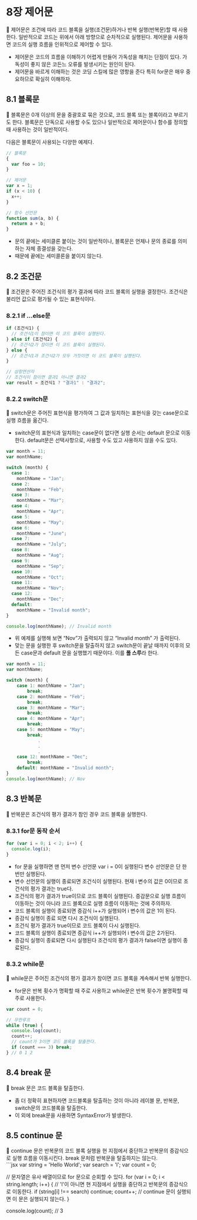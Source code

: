 # 8장 제어문

<aside>
📌 제어문은 조건에 따라 코드 블록을 실행(조건문)하거나 반복 실행(반복문)할 때 사용한다. 일반적으로 코드는 위에서 아래 방향으로 순차적으로 실행된다. 제어문을 사용하면 코드의 실행 흐름을 인위적으로 제어할 수 있다.

</aside>

- 제어문은 코드의 흐름을 이해하기 어렵게 만들어 가독성을 해치는 단점이 있다. 가독성이 좋지 않은 코든느 오류를 발생시키는 원인이 된다.
- 제어문을 바르게 이해하는 것은 코딩 스킬에 많은 영항을 준다 특히 for문은 매우 중요하므로 확실히 이해하자.

## 8.1 블록문

<aside>
📌 블록문은 0개 이상의 문을 중괄호로 묶은 것으로, 코드 블록 또는 블록이라고 부르기도 한다. 블록문은 단독으로 사용할 수도 있으나 일반적으로 제어문이나 함수를 정의할 때 사용하는 것이 일반적이다.

</aside>

다음은 블록문이 사용되는 다양한 예제다.

```jsx
// 블록문
{
  var foo = 10;
}

// 제어문
var x = 1;
if (x < 10) {
  x++;
}

// 함수 선언문
function sum(a, b) {
  return a + b;
}
```

- 문의 끝에는 세미클론 붙이는 것이 일반적이나, 블록문은 언제나 문의 종료를 의미하는 자체 종결성을 갖는다.
- 때문에 끝에는 세미콜론을 붙이지 않는다.

## 8.2 조건문

<aside>
📌 조건문은 주어진 조건식의 평가 결과에 따라 코드 블록의 실행을 결정한다. 조건식은 불리언 값으로 평가될 수 있는 표현식이다.

</aside>

### 8.2.1 if …else문

```jsx
if (조건식1) {
  // 조건식1이 참이면 이 코드 블록이 실행된다.
} else if (조건식2) {
  // 조건식2가 참이면 이 코드 블록이 실행된다.
} else {
  // 조건식1과 조건식2가 모두 거짓이면 이 코드 블록이 실행된다.
}
```

```jsx
// 삼항연산자
// 조건식이 참이면 결과1 아니면 결과2
var result = 조건식1 ? "결과1" : "결과2";
```

### 8.2.2 switch문

<aside>
📌 switch문은 주어진 표현식을 평가하여 그 값과 일치하는 표현식을 갖는 case문으로 실행 흐름을 옮긴다.

</aside>

- switch문의 표현식과 일치하는 case문이 없다면 실행 순서는 default 문으로 이동한다. default문은 선택사항으로, 사용할 수도 있고 사용하지 않을 수도 있다.

```jsx
var month = 11;
var monthName;

switch (month) {
  case 1:
    monthName = "Jan";
  case 2:
    monthName = "Feb";
  case 3:
    monthName = "Mar";
  case 4:
    monthName = "Apr";
  case 5:
    monthName = "May";
  case 6:
    monthName = "June";
  case 7:
    monthName = "July";
  case 8:
    monthName = "Aug";
  case 9:
    monthName = "Sep";
  case 10:
    monthName = "Oct";
  case 11:
    monthName = "Nov";
  case 12:
    monthName = "Dec";
  default:
    monthName = "Invalid month";
}

console.log(monthName); // Invalid month
```

- 위 예제를 실행해 보면 “Nov”가 출력되지 않고 “Invalid month” 가 출력된다.
- 맞는 문을 실행한 후 switch문을 탈출하지 않고 switch문이 끝날 때까지 이후의 모든 case문과 default 문을 실행했기 때문이다. 이를 **폴 스루**라 한다.

```jsx
var month = 11;
var monthName;

switch (month) {
	case 1: monthName = "Jan";
		break;
	case 2: monthName = "Feb";
		break;
	case 3: monthName = "Mar";
		break;
	case 4: monthName = "Apr";
		break;
	case 5: monthName = "May";
		break;
			.
			.
			.
	case 12: monthName = "Dec";
		break;
	default: monthName = "Invalid month";
}
console.log(monthName); // Nov
```

## 8.3 반복문

<aside>
📌 반복문은 조건식의 평가 결과가 참인 경우 코드 블록을 실행한다.

</aside>

### 8.3.1 for문 동작 순서

```jsx
for (var i = 0; i < 2; i++) {
  console.log(i);
}
```

- for 문을 실행하면 맨 먼저 변수 선언문 var i = 0이 실행된다 변수 선언문은 단 한 번만 실행된다.
- 변수 선언문의 실행이 종료되면 조건식이 실행된다. 현재 i 변수의 값은 0이므로 조건식의 평가 결과는 true다.
- 조건식의 평가 결과가 true이므로 코드 블록이 실행된다. 증감문으로 실행 흐름이 이동하는 것이 아니라 코드 블록으로 실행 흐름이 이동하는 것에 주의하자.
- 코드 블록의 실행이 종료되면 증감식 i++가 실행되어 i 변수의 값은 1이 된다.
- 증감식 실행이 종료 되면 다시 조건식이 실행된다.
- 조건식 평가 결과가 true이므로 코드 블록이 다시 실행된다.
- 코드 블록의 실행이 종료되면 증감식 i++가 실행되어 i 변수의 값은 2가된다.
- 증감식 실행이 종료되면 다시 실행된다 조건식의 평가 결과가 false이면 실행이 종료된다.

### 8.3.2 while문

<aside>
📌 while문은 주어진 조건식의 평가 결과가 참이면 코드 블록을 계속해서 반복 실행한다.

</aside>

- for문은 반복 횟수가 명확할 때 주로 사용하고 while문은 반복 횟수가 불명확할 때 주로 사용한다.

```jsx
var count = 0;

// 무한루프
while (true) {
  console.log(count);
  count++;
  // count가 3이면 코드 블록을 탈출한다.
  if (count === 3) break;
} // 0 1 2
```

## 8.4 break 문

<aside>
📌 break 문은 코드 블록을 탈출한다.

</aside>

- 좀 더 정확히 표현하자면 코드블록을 탈출하는 것이 아니라 레이블 문, 반복문, switch문의 코드블록을 탈출한다.
- 이 외에 break문을 사용하면 SyntaxError가 발생한다.

## 8.5 continue 문

<aside>
📌 continue 문은 반복문의 코드 블록 실행을 현 지점에서 중단하고 반복문의 증감식으로 실행 흐름을 이동시킨다. break 문처럼 반복문을 탈출하지는 않는다.

</aside>
```jsx
var string = 'Hello World';
var search = 'l';
var count = 0;

// 문자열은 유사 배열이므로 for 문으로 순회할 수 있다.
for (var i = 0; i < string.length; i++) {
// 'l'이 아니면 현 지점에서 실행을 중단하고 반복문의 증감식으로 이동한다.
if (string[i] !== search) continue;
count++; // continue 문이 실행되면 이 문은 실행되지 않는다.
}

console.log(count); // 3

```

```
